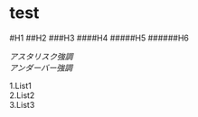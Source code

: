 # test
#H1
##H2
###H3
####H4
#####H5
######H6

*アスタリスク強調*  
_アンダーバー強調_

  
1.List1  
2.List2  
3.List3  



